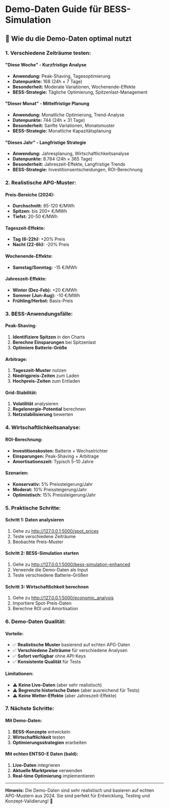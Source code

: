 # Demo-Daten Guide für BESS-Simulation

## 🎯 **Wie du die Demo-Daten optimal nutzt**

### **1. Verschiedene Zeiträume testen:**

#### **"Diese Woche" - Kurzfristige Analyse**
- **Anwendung:** Peak-Shaving, Tagesoptimierung
- **Datenpunkte:** 168 (24h × 7 Tage)
- **Besonderheit:** Moderate Variationen, Wochenende-Effekte
- **BESS-Strategie:** Tägliche Optimierung, Spitzenlast-Management

#### **"Dieser Monat" - Mittelfristige Planung**
- **Anwendung:** Monatliche Optimierung, Trend-Analyse
- **Datenpunkte:** 744 (24h × 31 Tage)
- **Besonderheit:** Sanfte Variationen, Monatsmuster
- **BESS-Strategie:** Monatliche Kapazitätsplanung

#### **"Dieses Jahr" - Langfristige Strategie**
- **Anwendung:** Jahresplanung, Wirtschaftlichkeitsanalyse
- **Datenpunkte:** 8.784 (24h × 365 Tage)
- **Besonderheit:** Jahreszeit-Effekte, Langfristige Trends
- **BESS-Strategie:** Investitionsentscheidungen, ROI-Berechnung

### **2. Realistische APG-Muster:**

#### **Preis-Bereiche (2024):**
- **Durchschnitt:** 85-120 €/MWh
- **Spitzen:** bis 200+ €/MWh
- **Tiefst:** 20-50 €/MWh

#### **Tageszeit-Effekte:**
- **Tag (6-22h):** +20% Preis
- **Nacht (22-6h):** -20% Preis

#### **Wochenende-Effekte:**
- **Samstag/Sonntag:** -15 €/MWh

#### **Jahreszeit-Effekte:**
- **Winter (Dez-Feb):** +20 €/MWh
- **Sommer (Jun-Aug):** -10 €/MWh
- **Frühling/Herbst:** Basis-Preis

### **3. BESS-Anwendungsfälle:**

#### **Peak-Shaving:**
1. **Identifiziere Spitzen** in den Charts
2. **Berechne Einsparungen** bei Spitzenlast
3. **Optimiere Batterie-Größe**

#### **Arbitrage:**
1. **Tageszeit-Muster** nutzen
2. **Niedrigpreis-Zeiten** zum Laden
3. **Hochpreis-Zeiten** zum Entladen

#### **Grid-Stabilität:**
1. **Volatilität** analysieren
2. **Regelenergie-Potential** berechnen
3. **Netzstabilisierung** bewerten

### **4. Wirtschaftlichkeitsanalyse:**

#### **ROI-Berechnung:**
- **Investitionskosten:** Batterie + Wechselrichter
- **Einsparungen:** Peak-Shaving + Arbitrage
- **Amortisationszeit:** Typisch 5-10 Jahre

#### **Szenarien:**
- **Konservativ:** 5% Preissteigerung/Jahr
- **Moderat:** 10% Preissteigerung/Jahr
- **Optimistisch:** 15% Preissteigerung/Jahr

### **5. Praktische Schritte:**

#### **Schritt 1: Daten analysieren**
1. Gehe zu http://127.0.0.1:5000/spot_prices
2. Teste verschiedene Zeiträume
3. Beobachte Preis-Muster

#### **Schritt 2: BESS-Simulation starten**
1. Gehe zu http://127.0.0.1:5000/bess-simulation-enhanced
2. Verwende die Demo-Daten als Input
3. Teste verschiedene Batterie-Größen

#### **Schritt 3: Wirtschaftlichkeit berechnen**
1. Gehe zu http://127.0.0.1:5000/economic_analysis
2. Importiere Spot-Preis-Daten
3. Berechne ROI und Amortisation

### **6. Demo-Daten Qualität:**

#### **Vorteile:**
- ✅ **Realistische Muster** basierend auf echten APG-Daten
- ✅ **Verschiedene Zeiträume** für verschiedene Analysen
- ✅ **Sofort verfügbar** ohne API-Keys
- ✅ **Konsistente Qualität** für Tests

#### **Limitationen:**
- ⚠️ **Keine Live-Daten** (aber sehr realistisch)
- ⚠️ **Begrenzte historische Daten** (aber ausreichend für Tests)
- ⚠️ **Keine Wetter-Effekte** (aber Jahreszeit-Effekte)

### **7. Nächste Schritte:**

#### **Mit Demo-Daten:**
1. **BESS-Konzepte** entwickeln
2. **Wirtschaftlichkeit** testen
3. **Optimierungsstrategien** erarbeiten

#### **Mit echten ENTSO-E Daten (bald):**
1. **Live-Daten** integrieren
2. **Aktuelle Marktpreise** verwenden
3. **Real-time Optimierung** implementieren

---

**Hinweis:** Die Demo-Daten sind sehr realistisch und basieren auf echten APG-Mustern aus 2024. Sie sind perfekt für Entwicklung, Testing und Konzept-Validierung! 🚀
